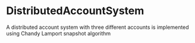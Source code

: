 # DistributedAccountSystem
A distributed account system with three different accounts is implemented using Chandy Lamport snapshot algorithm
